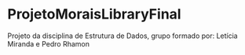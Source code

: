 # ProjetoMoraisLibraryFinal
Projeto da disciplina de Estrutura de Dados, grupo formado por:
Letícia Miranda e
Pedro Rhamon
